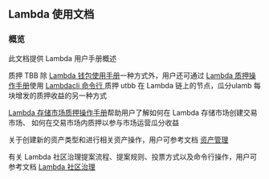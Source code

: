 ## Lambda 使用文档 

### 概览 

此文档提供 Lambda 用户手册概述 

质押 TBB 除 [Lambda 钱包使用手册](http://docs.lambda.im/Lambda-Wallet-Guide/)一种方式外，用户还可通过 [Lambda 质押操作手册](http://docs.lambdastorage.com/Delegate-Operation-Guide/)使用 [Lambdac](http://docs.lambdastorage.com/lambdacli/)[li](http://docs.lambdastorage.com/lambdacli/)[ 命令行 ](http://docs.lambdastorage.com/lambdacli/)质押 utbb 在 Lambda 链上的节点，瓜分ulamb 每块增发的质押收益的另一种方式 

[Lambda 存储市场质押操作手册](http://docs.lambdastorage.com/Market-Delegate-Operation-Guide/)帮助用户了解如何在 Lambda 存储市场创建交易市场、 如何在交易市场内质押以参与市场运营瓜分收益 

关于创建新的资产类型和进行相关资产操作，用户可参考文档 [资产管理](http://docs.lambdastorage.com/Asset-Manage-Guide/)

有关 Lambda 社区治理提案流程、提案规则、投票方式以及命令行操作，用户可参考文档 [Lambda 社区治理](http://docs.lambdastorage.com/governance/)
